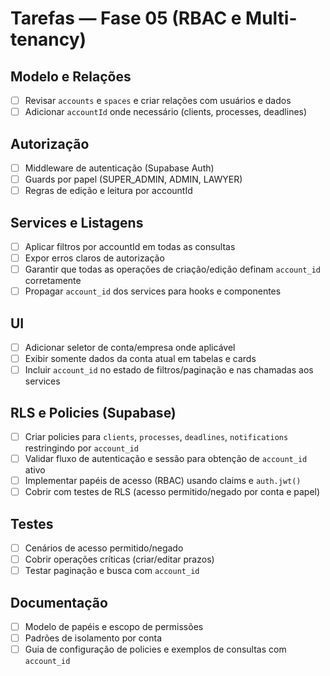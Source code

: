 # Tarefas — Fase 05 (RBAC e Multi-tenancy)

## Modelo e Relações
- [ ] Revisar `accounts` e `spaces` e criar relações com usuários e dados
- [ ] Adicionar `accountId` onde necessário (clients, processes, deadlines)

## Autorização
- [ ] Middleware de autenticação (Supabase Auth)
- [ ] Guards por papel (SUPER_ADMIN, ADMIN, LAWYER)
- [ ] Regras de edição e leitura por accountId

## Services e Listagens
- [ ] Aplicar filtros por accountId em todas as consultas
- [ ] Expor erros claros de autorização
- [ ] Garantir que todas as operações de criação/edição definam `account_id` corretamente
- [ ] Propagar `account_id` dos services para hooks e componentes

## UI
- [ ] Adicionar seletor de conta/empresa onde aplicável
- [ ] Exibir somente dados da conta atual em tabelas e cards
- [ ] Incluir `account_id` no estado de filtros/paginação e nas chamadas aos services

## RLS e Policies (Supabase)
- [ ] Criar policies para `clients`, `processes`, `deadlines`, `notifications` restringindo por `account_id`
- [ ] Validar fluxo de autenticação e sessão para obtenção de `account_id` ativo
- [ ] Implementar papéis de acesso (RBAC) usando claims e `auth.jwt()`
- [ ] Cobrir com testes de RLS (acesso permitido/negado por conta e papel)

## Testes
- [ ] Cenários de acesso permitido/negado
- [ ] Cobrir operações críticas (criar/editar prazos)
- [ ] Testar paginação e busca com `account_id`

## Documentação
- [ ] Modelo de papéis e escopo de permissões
- [ ] Padrões de isolamento por conta
- [ ] Guia de configuração de policies e exemplos de consultas com `account_id`